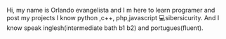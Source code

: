 Hi, my name is Orlando evangelista and I m here to learn programer and post my projects
I know python ,c++, php,javascript
💻sibersicurity.
And I know speak inglesh(intermediate bath b1 b2) and portugues(fluent).
